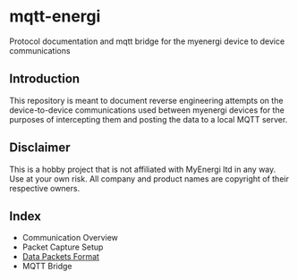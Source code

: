# mqtt-energi
Protocol documentation and mqtt bridge for the myenergi device to device communications

## Introduction
This repository is meant to document reverse engineering attempts on the device-to-device communications used between myenergi devices for the purposes of intercepting them and posting the data to a local MQTT server. 

## Disclaimer
This is a hobby project that is not affiliated with MyEnergi ltd in any way. Use at your own risk. All company and product names are copyright of their respective owners.

## Index
* Communication Overview
* Packet Capture Setup
* [Data Packets Format]
* MQTT Bridge


[Data Packets Format]: docs/data_packets.md
